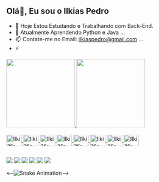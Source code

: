 ## Olá👋, Eu sou o Ilkias Pedro

- 🔭 Hoje Estou Estudando e Trabalhando com Back-End.
- 🌱 Atualmente Aprendendo Python e Java ...
- 📫 Contate-me no Email: ilkiaspedro@gmail.com ...
- ⚡
<div>
  <a href="https://www.instagram.com/ilkias_/">
    <img height="180em" src="https://github-readme-stats.vercel.app/api?username=IlkiasX&show_icons=true&theme=shadow_green&include_all_commits=true&count_private=true"/>
    <img height="180em" src="https://github-readme-stats.vercel.app/api/top-langs/?username=IlkiasX&layout=compact&theme=shadow_green"/>
</div>

<div style="display: inline_block"><br>
  <img align="Center" alt="Ilkias-C#" height="30" width="40" src="https://cdn.jsdelivr.net/gh/devicons/devicon@latest/icons/csharp/csharp-original.svg"/>
  <img align="Center" alt="Ilkias-C#" height="30" width="40" src="https://cdn.jsdelivr.net/gh/devicons/devicon@latest/icons/css3/css3-original.svg"/>
  <img align="Center" alt="Ilkias-C#" height="30" width="40" src="https://cdn.jsdelivr.net/gh/devicons/devicon@latest/icons/html5/html5-original.svg"/>
  <img align="Center" alt="Ilkias-C#" height="30" width="40" src="https://cdn.jsdelivr.net/gh/devicons/devicon@latest/icons/javascript/javascript-original.svg"/>
  <img align="Center" alt="Ilkias-C#" height="30" width="40" src="https://cdn.jsdelivr.net/gh/devicons/devicon@latest/icons/java/java-original.svg"/>
  <img align="Center" alt="Ilkias-C#" height="30" width="40" src="https://cdn.jsdelivr.net/gh/devicons/devicon@latest/icons/mysql/mysql-original-wordmark.svg"/>
  <img align="Center" alt="Ilkias-C#" height="30" width="40" src="https://cdn.jsdelivr.net/gh/devicons/devicon@latest/icons/php/php-original.svg"/>
  <img align="Center" alt="Ilkias-C#" height="30" width="40" src="https://cdn.jsdelivr.net/gh/devicons/devicon@latest/icons/python/python-original.svg"/>
</div>

##

<div>
  <a href="https://www.youtube.com/channel/UCYLx1S0cx9ytEFdts6vRezA" target="_blank"><img src="https://img.shields.io/badge/YouTube-FF0000?style=for-the-badge&logo=youtube&logoColor=white" target="_blank"></a>
  <a href="https://instagram.com/rafaballerini" target="_blank"><img src="https://img.shields.io/badge/-Instagram-%23E4405F?style=for-the-badge&logo=instagram&logoColor=white" target="_blank"></a>
 	<a href="https://www.twitch.tv/midinho_171" target="_blank"><img src="https://img.shields.io/badge/Twitch-9146FF?style=for-the-badge&logo=twitch&logoColor=white" target="_blank"></a>
 <a href="https://discord.gg/" target="_blank"><img src="https://img.shields.io/badge/Discord-7289DA?style=for-the-badge&logo=discord&logoColor=white" target="_blank"></a> 
  <a href = "mailto:ilkiaspedro@gmail.com"><img src="https://img.shields.io/badge/-Gmail-%23333?style=for-the-badge&logo=gmail&logoColor=white" target="_blank"></a>
  <a href="https://www.linkedin.com/in/ilkias-pedro-14ba10296/" target="_blank"><img src="https://img.shields.io/badge/-LinkedIn-%230077B5?style=for-the-badge&logo=linkedin&logoColor=white" target="_blank"></a> 
</div>

<--![Snake Animation](https://github.com/IlkiasX/IlkiasX/blob/output/github-contribution-grid-snake.svg)-->
